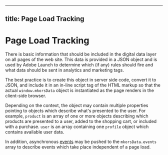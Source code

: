 ---
title: Page Load Tracking
----

# Page Load Tracking
There is basic information that should be included in the digital data layer on all pages of the web site. This data is provided in a JSON object and is used by Adobe Launch to determine which (if any) rules should fire and what data should be sent in analytics and marketing tags.

The best practice is to create this object in server side code, convert it to JSON, and include it in an in-line script tag of the HTML markup so that the actual `window.mkorsData` object is instantiated as the page renders in the client-side browser.

Depending on the context, the object may contain multiple properties pointing to objects which describe what's presented to the user. For example, `product` is an array of one or more objects describing which products are presented to a user, added to the shopping cart, or included with a purchase. `user` is an array containing one `profile` object which contains available user data.

In addition, asynchronous [events](/events/README.md) may be pushed to the `mkorsData.events` array to describe events which take place independent of a page load.